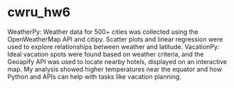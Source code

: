 # cwru_hw6
WeatherPy: Weather data for 500+ cities was collected using the OpenWeatherMap API and citipy. Scatter plots and linear regression were used to explore relationships between weather and latitude.
VacationPy: Ideal vacation spots were found based on weather criteria, and the Geoapify API was used to locate nearby hotels, displayed on an interactive map.
My analysis showed higher temperatures near the equator and how Python and APIs can help with tasks like vacation planning.
